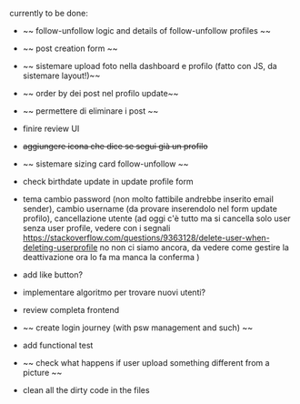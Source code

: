 

currently to be done:
- ~~ follow-unfollow logic and details of follow-unfollow profiles ~~
- ~~ post creation form ~~
- ~~ sistemare upload foto nella dashboard e profilo (fatto con JS, da sistemare layout!)~~
- ~~ order by dei post nel profilo update~~
- ~~ permettere di eliminare i post ~~ 
- finire review UI
- ~~aggiungere icona che dice se segui già un profilo~~
- ~~ sistemare sizing card follow-unfollow ~~
- check birthdate update in update profile form
- tema cambio password (non molto fattibile andrebbe inserito email sender), cambio username (da provare inserendolo nel form update profilo), cancellazione utente (ad oggi c'è tutto ma si cancella solo user senza user profile, vedere con i segnali https://stackoverflow.com/questions/9363128/delete-user-when-deleting-userprofile no non ci siamo ancora, da vedere come gestire la deattivazione ora lo fa ma manca la conferma )
- add like button?
- implementare algoritmo per trovare nuovi utenti?

- review completa frontend
- ~~ create login journey (with psw management and such) ~~
- add functional test
- ~~ check what happens if user upload something different from a picture ~~
- clean all the dirty code in the files

